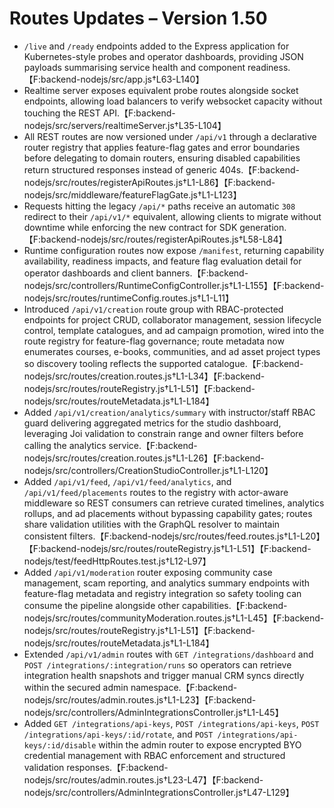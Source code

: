 # Routes Updates – Version 1.50

- `/live` and `/ready` endpoints added to the Express application for Kubernetes-style probes and operator dashboards, providing JSON payloads summarising service health and component readiness.【F:backend-nodejs/src/app.js†L63-L140】
- Realtime server exposes equivalent probe routes alongside socket endpoints, allowing load balancers to verify websocket capacity without touching the REST API.【F:backend-nodejs/src/servers/realtimeServer.js†L35-L104】
- All REST routes are now versioned under `/api/v1` through a declarative router registry that applies feature-flag gates and error boundaries before delegating to domain routers, ensuring disabled capabilities return structured responses instead of generic 404s.【F:backend-nodejs/src/routes/registerApiRoutes.js†L1-L86】【F:backend-nodejs/src/middleware/featureFlagGate.js†L1-L123】
- Requests hitting the legacy `/api/*` paths receive an automatic `308` redirect to their `/api/v1/*` equivalent, allowing clients to migrate without downtime while enforcing the new contract for SDK generation.【F:backend-nodejs/src/routes/registerApiRoutes.js†L58-L84】
- Runtime configuration routes now expose `/manifest`, returning capability availability, readiness impacts, and feature flag evaluation detail for operator dashboards and client banners.【F:backend-nodejs/src/controllers/RuntimeConfigController.js†L1-L155】【F:backend-nodejs/src/routes/runtimeConfig.routes.js†L1-L11】
- Introduced `/api/v1/creation` route group with RBAC-protected endpoints for project CRUD, collaborator management, session lifecycle control, template catalogues, and ad campaign promotion, wired into the route registry for feature-flag governance; route metadata now enumerates courses, e-books, communities, and ad asset project types so discovery tooling reflects the supported catalogue.【F:backend-nodejs/src/routes/creation.routes.js†L1-L34】【F:backend-nodejs/src/routes/routeRegistry.js†L1-L51】【F:backend-nodejs/src/routes/routeMetadata.js†L1-L184】
- Added `/api/v1/creation/analytics/summary` with instructor/staff RBAC guard delivering aggregated metrics for the studio dashboard, leveraging Joi validation to constrain range and owner filters before calling the analytics service.【F:backend-nodejs/src/routes/creation.routes.js†L1-L26】【F:backend-nodejs/src/controllers/CreationStudioController.js†L1-L120】
- Added `/api/v1/feed`, `/api/v1/feed/analytics`, and `/api/v1/feed/placements` routes to the registry with actor-aware middleware so REST consumers can retrieve curated timelines, analytics rollups, and ad placements without bypassing capability gates; routes share validation utilities with the GraphQL resolver to maintain consistent filters.【F:backend-nodejs/src/routes/feed.routes.js†L1-L20】【F:backend-nodejs/src/routes/routeRegistry.js†L1-L51】【F:backend-nodejs/test/feedHttpRoutes.test.js†L12-L97】
- Added `/api/v1/moderation` router exposing community case management, scam reporting, and analytics summary endpoints with feature-flag metadata and registry integration so safety tooling can consume the pipeline alongside other capabilities.【F:backend-nodejs/src/routes/communityModeration.routes.js†L1-L45】【F:backend-nodejs/src/routes/routeRegistry.js†L1-L51】【F:backend-nodejs/src/routes/routeMetadata.js†L1-L184】
- Extended `/api/v1/admin` routes with `GET /integrations/dashboard` and `POST /integrations/:integration/runs` so operators can retrieve integration health snapshots and trigger manual CRM syncs directly within the secured admin namespace.【F:backend-nodejs/src/routes/admin.routes.js†L1-L23】【F:backend-nodejs/src/controllers/AdminIntegrationsController.js†L1-L45】
- Added `GET /integrations/api-keys`, `POST /integrations/api-keys`, `POST /integrations/api-keys/:id/rotate`, and `POST /integrations/api-keys/:id/disable` within the admin router to expose encrypted BYO credential management with RBAC enforcement and structured validation responses.【F:backend-nodejs/src/routes/admin.routes.js†L23-L47】【F:backend-nodejs/src/controllers/AdminIntegrationsController.js†L47-L129】
